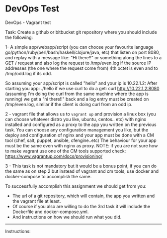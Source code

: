 # DevOps Test
DevOps - Vagrant test 

Task:
Create a github or bitbucket git repository where you should include the following:

1- A simple app/webapp/script (you can choose your favourite language go/python/ruby/perl/bash/haskell/clojure/java, etc)  that listen on port 8080,
   and replay with a message like: "Hi there!!" or something along the lines to a GET / request and also log the request to /tmp/even.log
   if the source IP addresses (the one where the request come from) 4th octet is even and to /tmp/odd.log if its odd.

   So assuming your app/script is called "hello" and your ip is 10.22.1.2:
   After starting you app: ./hello
   if we use curl to do a get:
   curl http://10.22.1.2:8080  (assuming I'm doing the curl from the same machine where the app is running)
   we get a "hi there!!" back and a log entry must be created on /tmp/even.log, similar if the client is doing curl from an odd ip.

2 - vagrant file  that allows us to `vagrant up` and provision a linux box (you can choose whatever distro you like, ubuntu, centos.. etc)
  with nginx installed and configured as a proxy to the app you written on the previous task. You can choose any configuration management you like, but the deploy and configuration of nginx and your app must be done with a CM tool (chef, salt, puppet, ansible, cfengine..etc)
  The behaviour for your app must be the same even with nginx as proxy.
  NOTE: if you are not sure how to make vagrant use one of the CM tools supported check: https://www.vagrantup.com/docs/provisioning/

3 - This task is not mandatory but it would be a bonus point, if you can do the same as on step 2 but instead of vagrant and cm tools, use docker and docker-compose to accomplish the same.

To successfully accomplish this assignment we should get from you:
   - The url of a git repository, which will contain, the app you written and the vagrant file at least.
   - Of course if you also are willing to do the 3rd task it will include the Dockerfile and docker-compose.yml.
   - And instructions on how we should run what you did.

-----------------------------
Instructions:


